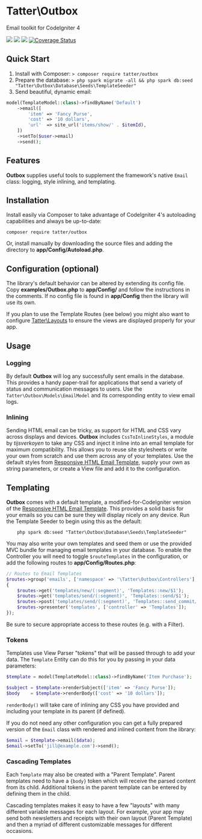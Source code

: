 # Tatter\Outbox
Email toolkit for CodeIgniter 4

[![](https://github.com/tattersoftware/codeigniter4-outbox/workflows/PHPUnit/badge.svg)](https://github.com/tattersoftware/codeigniter4-outbox/actions/workflows/phpunit.yml)
[![](https://github.com/tattersoftware/codeigniter4-outbox/workflows/PHPStan/badge.svg)](https://github.com/tattersoftware/codeigniter4-outbox/actions/workflows/phpstan.yml)
[![](https://github.com/tattersoftware/codeigniter4-outbox/workflows/Deptrac/badge.svg)](https://github.com/tattersoftware/codeigniter4-outbox/actions/workflows/deptrac.yml)
[![Coverage Status](https://coveralls.io/repos/github/tattersoftware/codeigniter4-outbox/badge.svg?branch=develop)](https://coveralls.io/github/tattersoftware/codeigniter4-outbox?branch=develop)

## Quick Start

1. Install with Composer: `> composer require tatter/outbox`
2. Prepare the database: `> php spark migrate -all && php spark db:seed "Tatter\Outbox\Database\Seeds\TemplateSeeder"`
3. Send beautiful, dynamic email:
```php
model(TemplateModel::class)->findByName('Default')
	->email([
		'item' => 'Fancy Purse',
		'cost' => '10 dollars',
		'url'  => site_url('items/show/' . $itemId),
	])
	->setTo($user->email)
	->send();
```

## Features

**Outbox** supplies useful tools to supplement the framework's native `Email` class:
logging, style inlining, and templating.

## Installation

Install easily via Composer to take advantage of CodeIgniter 4's autoloading capabilities
and always be up-to-date:
```shell
composer require tatter/outbox
```

Or, install manually by downloading the source files and adding the directory to
**app/Config/Autoload.php**.

## Configuration (optional)

The library's default behavior can be altered by extending its config file. Copy
**examples/Outbox.php** to **app/Config/** and follow the instructions
in the comments. If no config file is found in **app/Config** then the library will use its own.

If you plan to use the Template Routes (see below) you might also want to configure
[Tatter\Layouts](https://github.com/tattersoftware/codeigniter4-layouts) to ensure the
views are displayed properly for your app.

## Usage

### Logging

By default **Outbox** will log any successfully sent emails in the database. This provides
a handy paper-trail for applications that send a variety of status and communication
messages to users. Use the `Tatter\Outbox\Models\EmailModel` and its corresponding entity
to view email logs.

### Inlining

Sending HTML email can be tricky, as support for HTML and CSS vary across displays and devices.
**Outbox** includes `CssToInlineStyles`, a module by *tijsverkoyen* to take any CSS and
inject it inline into an email template for maximum compatibility. This allows you to reuse
site stylesheets or write your own from scratch and use them across any of your templates.
Use the default styles from
[Responsive HTML Email Template](https://github.com/leemunroe/responsive-html-email-template),
supply your own as string parameters, or create a View file and add it to the configuration.

## Templating

**Outbox** comes with a default template, a modified-for-CodeIgniter version of the
[Responsive HTML Email Template](https://github.com/leemunroe/responsive-html-email-template).
This provides a solid basis for your emails so you can be sure they will display nicely on
any device. Run the Template Seeder to begin using this as the default:
```shell
	php spark db:seed "Tatter\Outbox\Database\Seeds\TemplateSeeder"
```

You may also write your own templates and seed them or use the provided MVC bundle for
managing email templates in your database. To enable the Controller you will need to
toggle `$routeTemplates` in the configuration, or add the following routes to **app/Config/Routes.php**:

```php
// Routes to Email Templates
$routes->group('emails', ['namespace' => '\Tatter\Outbox\Controllers'], function ($routes)
{
	$routes->get('templates/new/(:segment)', 'Templates::new/$1');
	$routes->get('templates/send/(:segment)', 'Templates::send/$1');
	$routes->post('templates/send/(:segment)', 'Templates::send_commit/$1');
	$routes->presenter('templates', ['controller' => 'Templates']);
});
```

Be sure to secure appropriate access to these routes (e.g. with a Filter).

### Tokens

Templates use View Parser "tokens" that will be passed through to add your data.
The `Template` Entity can do this for you by passing in your data parameters:

```php
$template = model(TemplateModel::class)->findByName('Item Purchase');

$subject = $template->renderSubject(['item' => 'Fancy Purse']);
$body    = $template->renderBody(['cost' => '10 dollars']);
```

`renderBody()` will take care of inlining any CSS you have provided and including your
template in its parent (if defined).

If you do not need any other configuration you can get a fully prepared
version of the `Email` class with rendered and inlined content from the library:
```php
$email = $template->email($data);
$email->setTo('jill@example.com')->send();
```

### Cascading Templates

Each `Template` may also be created with a "Parent Template". Parent templates need to have
a `{body}` token which will receive the parsed content from its child. Additional tokens
in the parent template can be entered by defining them in the child.

Cascading templates makes it easy to have a few "layouts" with many different variable
messages for each layout. For example, your app may send both newsletters and receipts
with their own layout (Parent Template) and then a myriad of different customizable
messages for different occasions.
